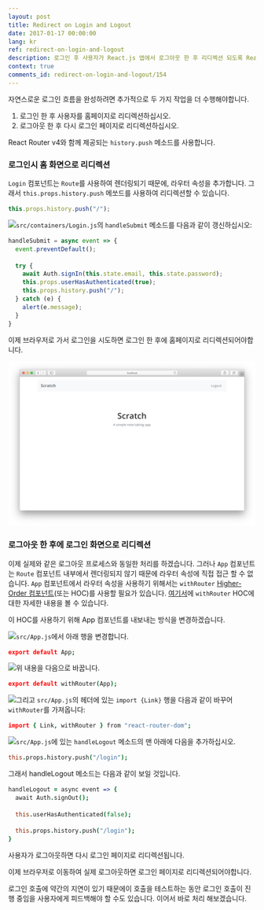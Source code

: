 ```yaml
---
layout: post
title: Redirect on Login and Logout
date: 2017-01-17 00:00:00
lang: kr
ref: redirect-on-login-and-logout
description: 로그인 후 사용자가 React.js 앱에서 로그아웃 한 후 리디렉션 되도록 React Router v4의 withRouter higher-order 컴포넌트를 사용하고 history.push 메서드를 사용하여 앱을 탐색합니다. 
context: true
comments_id: redirect-on-login-and-logout/154
---
```


자연스로운 로그인 흐름을 완성하려면 추가적으로 두 가지 작업을 더 수행해야합니다.

1. 로그인 한 후 사용자를 홈페이지로 리디렉션하십시오.
2. 로그아웃 한 후 다시 로그인 페이지로 리디렉션하십시오.

React Router v4와 함께 제공되는 `history.push` 메소드를 사용합니다.

### 로그인시 홈 화면으로 리디렉션

`Login` 컴포넌트는 `Route`를 사용하여 렌더링되기 때문에, 라우터 속성을 추가합니다. 그래서 `this.props.history.push` 메쏘드를 사용하여 리디렉션할 수 있습니다.

``` javascript
this.props.history.push("/");
```

<img class="code-marker" src="/assets/s.png" />`src/containers/Login.js`의 `handleSubmit` 메소드를 다음과 같이 갱신하십시오:

``` javascript
handleSubmit = async event => {
  event.preventDefault();

  try {
    await Auth.signIn(this.state.email, this.state.password);
    this.props.userHasAuthenticated(true);
    this.props.history.push("/");
  } catch (e) {
    alert(e.message);
  }
}
```

이제 브라우저로 가서 로그인을 시도하면 로그인 한 후에 홈페이지로 리디렉션되어야합니다.

![React Router v4 로그인 후 홈페이지로 리디렉션 화면](/assets/redirect-home-after-login.png)

### 로그아웃 한 후에 로그인 화면으로 리디렉션

이제 실제와 같은 로그아웃 프로세스와 동일한 처리를 하겠습니다. 그러나 `App` 컴포넌트는 `Route` 컴포넌트 내부에서 렌더링되지 않기 때문에 라우터 속성에 직접 접근 할 수 없습니다. `App` 컴포넌트에서 라우터 속성을 사용하기 위해서는 `withRouter` [Higher-Order 컴포넌트](https://facebook.github.io/react/docs/higher-order-components)(또는 HOC)를 사용할 필요가 있습니다.  [여기서](https://reacttraining.com/react-router/web/api/withRouter)에 `withRouter` HOC에 대한 자세한 내용을 볼 수 있습니다.

이 HOC를 사용하기 위해 App 컴포넌트를 내보내는 방식을 변경하겠습니다.

<img class="code-marker" src="/assets/s.png" />`src/App.js`에서 아래 행을 변경합니다.

``` coffee
export default App;
```

<img class="code-marker" src="/assets/s.png" />위 내용을 다음으로 바꿉니다.

``` coffee
export default withRouter(App);
```

<img class="code-marker" src="/assets/s.png" />그리고 `src/App.js`의 헤더에 있는 `import {Link}` 행을 다음과 같이 바꾸어 `withRouter`를 가져옵니다:

``` coffee
import { Link, withRouter } from "react-router-dom";
```

<img class="code-marker" src="/assets/s.png" />`src/App.js`에 있는 `handleLogout` 메소드의 맨 아래에 다음을 추가하십시오.

``` coffee
this.props.history.push("/login");
```

그래서 handleLogout 메소드는 다음과 같이 보일 것입니다.

``` coffee
handleLogout = async event => {
  await Auth.signOut();

  this.userHasAuthenticated(false);

  this.props.history.push("/login");
}
```

사용자가 로그아웃하면 다시 로그인 페이지로 리디렉션됩니다.

이제 브라우저로 이동하여 실제 로그아웃하면 로그인 페이지로 리디렉션되어야합니다.

로그인 호출에 약간의 지연이 있기 때문에이 호출을 테스트하는 동안 로그인 호출이 진행 중임을 사용자에게 피드백해야 할 수도 있습니다. 이어서 바로 처리 해보겠습니다.
